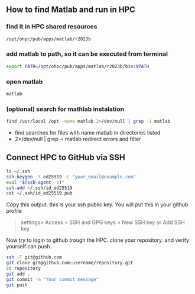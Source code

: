 ## How to find Matlab and run in HPC

### find it in HPC shared resources 
```bash
/opt/ohpc/pub/apps/matlab/r2023b
```
### add matlab to path, so it can be executed from terminal
```bash
export PATH=/opt/ohpc/pub/apps/matlab/r2023b/bin:$PATH
```
### open matlab
```bash
matlab
```
### (optional) search for mathlab instalation
```bash
find /usr/local /opt -name matlab 2>/dev/null | grep -i matlab
```
- find searches for files with name matlab in directories listed
- 2>/dev/null | grep -i matlab redirect errors and filter

## Connect HPC to GitHub via SSH

```bash
ls ~/.ssh
ssh-keygen -t ed25519 -C "your_email@example.com"
eval "$(ssh-agent -s)"
ssh-add ~/.ssh/id_ed25519
cat ~/.ssh/id_ed25519.pub
```
Copy this output. this is your ssh public key. You will put this in your github profile

> settings> Access > SSH and GPG keys > New SSH key or Add SSH key.

Now try to login to github trough the HPC. clone your repository.
and verify yourself can push.

```bash
ssh -T git@github.com
git clone git@github.com:username/repository.git
cd repository
git add .
git commit -m "Your commit message"
git push
```
